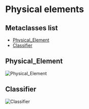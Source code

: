 # Physical elements

## Metaclasses list

* [Physical_Element](physical_element)
* [Classifier](classifier)

## Physical_Element

![Physical_Element](http://www.plantuml.com/plantuml/proxy?cache=no&src=https://raw.github.com/SanteyneEmbeddedSystems/Embedded_Software_Metamodel/master/Physical_Elements/Diagram_Physical_Element.puml)

## Classifier

![Classifier](http://www.plantuml.com/plantuml/proxy?cache=no&src=https://raw.github.com/SanteyneEmbeddedSystems/Embedded_Software_Metamodel/master/Physical_Elements/Diagram_Classifier.puml)
